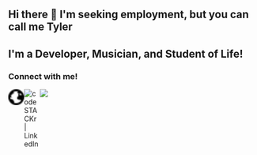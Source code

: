 ## Hi there 👋 I'm seeking employment, but you can call me Tyler

## I'm a Developer, Musician, and Student of Life!



### Connect with me!
[<img align="left" alt="tylersportfolio.netlify.app/" width="32px" src="https://raw.githubusercontent.com/iconic/open-iconic/master/svg/globe.svg" color="blue" />][website]
[<img align="left" alt="codeSTACKr | LinkedIn" width="32px" src="https://cdn.jsdelivr.net/npm/simple-icons@v3/icons/linkedin.svg" />][linkedin]
[<img width="32" src="https://cdn.jsdelivr.net/npm/simple-icons@v3/icons/gmail.svg" />](mailto:lunde@adobe.com?subject=[GitHub]%20Inquiry%20Here)

[website]: https://tylersportfolio.netlify.app/
[linkedin]: https://www.linkedin.com/in/tylerkim11/
